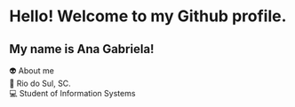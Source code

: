 # Hello! Welcome to my Github profile.

## My name is Ana Gabriela! <br>

👽 About me <br>
📍  Rio do Sul, SC. <br>
💻 Student of Information Systems <br>


